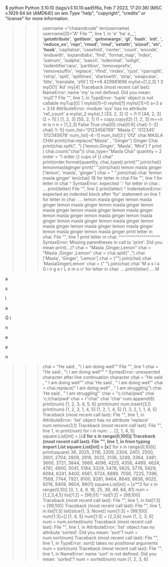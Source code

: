 $ python
Python 3.10.10 (tags/v3.10.10:aad5f6a, Feb  7 2023, 17:20:36) [MSC v.1929 64 bit (AMD64)] on win
Type "help", "copyright", "credits" or "license" for more information.
>>> username ="chaiandcode"
>>> len(username)
>>> username[0]="A"
  File "<stdin>", line 1, in <module>
'e'
'ha'
e__', '__getattribute__', '__getitem__', '__getnewargs__', '__gt__', '__hash__', '__init__', '__, '__reduce_ex__', '__repr__', '__rmod__', '__rmul__', '__setattr__', '__sizeof__', '__str__', 'hook__', 'capitalize', 'casefold', 'center', 'count', 'encode', 'endswith', 'expandtabs', 'find', 'format_map', 'index', 'isalnum', 'isalpha', 'isascii', 'isdecimal', 'isdigit', 'isidentifier'rans', 'partition', 'removeprefix', 'removesuffix', 'replace', 'rfind', 'rindex', 'rjust', 'rparrsplit', 'rstrip', 'split', 'splitlines', 'startswith', 'strip', 'swapcase', 'title', 'translate, 'zfill']
>>> 12**8
429981696
>>> mylist=[1,2,3]
1
3
>>> myD[1]
'Ad'
>>> my[4]
Traceback (most recent call last):
NameError: name 'my' is not defined. Did you mean: 'myD'?
  File "<stdin>", line 1, in <module>
TypeError: 'tuple' object is not callable
>>> myTup[0]
1
>>> mylist(1)=0
>>> mylist[1]
>>> mylist[1]=0
>>> a=3
>>> a = 3.14
AttributeError: module 'sys' has no attribute 'ref_count'
>>> a
>>> mylist_2
>>> mylist_1
[33, 2, 3]
>>> l2 = l1
>>> l1
[44, 2, 3]
>>> l2 = l1[:]
[1, 2, 3]
[55, 2, 1]
>>> l1 = copy.copy(l2)
[1, 2, 3]
>>> m==n
>>> m is n
>>> n = [1,2,3]
False
True
>>> chai[0]
>>> chai[0:6]
>>> chai[-1:-2]
>>> chai[-1:-5]
>>> num_list="0123456789"
'Masla C'
'012345'
'012345678'
>>> num_list[-4:-1]
>>> num_list[3:]
'012'
>>> chai
MASLA CHAI
>>> print(chai.replace("Masla" , "Ginger")
Ginger Chai
>>> print(chai.split(", ")
['lemon,Ginger', 'Masla', 'Mint']
7
>>> print ( chai.count("chai"))
>>> chai_type="Masla Chai"
>>> quantity = 2
>>> order = "I order {} cups of {} chai"
>>> print(order.format(quantity, chai_type))
>>> print("".join(chai))
lemonmaslaginger
>>> print(" ".join(chai))
lemon masla ginger
['lemon', 'masla', 'ginger']
>>> chai = " ".join(chai)
>>> chai
'lemon masla ginger'
>>> len(chai)
18
>>> for letter in chai
  File "<stdin>", line 1
    for letter in chai
                      ^
SyntaxError: expected ':'
>>> for letter in chai :
... print(letter)
  File "<stdin>", line 2
    print(letter)
    ^
IndentationError: expected an indented block after 'for' statement on line 1
>>> for letter in chai :
...
lemon masla ginger
lemon masla ginger
lemon masla ginger
lemon masla ginger
lemon masla ginger
lemon masla ginger
lemon masla ginger
lemon masla ginger
lemon masla ginger
lemon masla ginger
lemon masla ginger
lemon masla ginger
lemon masla ginger
lemon masla ginger
lemon masla ginger
lemon masla ginger
lemon masla ginger
>>> print letter in chai:
  File "<stdin>", line 1
    print letter in chai:
    ^^^^^^^^^^^^^^^^^^^^
SyntaxError: Missing parentheses in call to 'print'. Did you mean print(...)?
>>> chai = "Masla ,Ginger,Lemon"
>>> chai = "Masla ,Ginger ,Lemon"
>>> chai = chai.split(" ,")
>>> chai
['Masla', 'Ginger', 'Lemon']
>>> chai = ("").join(chai)
>>> chai
'MaslaGingerLemon'
>>> chai = (" ").join(chai)
>>> chai
'M a s l a G i n g e r L e m o n'
>>> for letter in chai:
...   print(letter)
...
M

a

s

l

a

G
i

n

e

e


n
>>> chai = "He said , "\ I am doing well\""
  File "<stdin>", line 1
    chai = "He said , "\ I am doing well\""
                        ^
SyntaxError: unexpected character after line continuation character
>>> chai = "He said , \" I am doing well\""
>>> chai
'He said , " I am doing well"'
>>> chai = chai.replace(" I am doing well" , " I am struggling")
>>> chai
'He said , " I am struggling"'
>>> chai = "c:/chai/pwd"
>>> chai
'c:/chai/pwd'
>>> chai = r"chai"
>>> chai
'chai'
>>> num.append(6)
>>> print(num)
[1, 2, 3, 4, 5, 6]
>>> print(num)
>>> num.insert(3,1)
>>> print(num)
[1, 2, 3, 1, 4, 5]
[1, 2, 1, 4, 5]
[1, 3, 2, 1, 1, 4, 5]
Traceback (most recent call last):
  File "<stdin>", line 1, in <module>
AttributeError: 'list' object has no attribute 'replace'
>>> num.remove(3,1)
Traceback (most recent call last):
  File "<stdin>", line 1, in <module>
>>> print(num)
>>> for i in num:
...
[2, 1, 4, 5]
>>> square:List[int] = [x**2 for x in range(0,100)]
Traceback (most recent call last):
  File "<stdin>", line 1, in <module>
>>> from typing import List
>>> square:List[int] = [x**2 for x in range(0,100)]
>>> print(square)
36, 2025, 2116, 2209, 2304, 2401, 2500, 2601, 2704, 2809, 2916, 3025, 3136, 3249, 3364, 3481, 3600, 3721, 3844, 3969, 4096, 4225, 4356, 4489, 4624, 4761, 4900, 5041, 5184, 5329, 5476, 5625, 5776, 5929, 6084, 6241, 6400, 6561, 6724, 6889, 7056, 7225, 7396, 7569, 7744, 7921, 8100, 8281, 8464, 8649, 8836, 9025, 9216, 9409, 9604, 9801]
>>> square:List[int] = [x**2 for x in range(0,10)]
[0, 1, 4, 9, 16, 25, 36, 49, 64, 81]
>>> num = [1,2,3,4,5]
>>> list[1:2] = [99,01]
                    ^
>>> list[1:2] = [99,100]
Traceback (most recent call last):
  File "<stdin>", line 1, in <module>
>>> list[1:3] = [99,100]
Traceback (most recent call last):
  File "<stdin>", line 1, in <module>
>>> list[1:3]
list[slice(1, 3, None)]
>>> num[1:3] = [99,100]
>>> num[1:3]=[]
[1, 4, 5]
>>> num[1:3] = [2,3,6]
>>> num
[1, 2, 3, 6]
>>> num = num.sorted(num)
Traceback (most recent call last):
  File "<stdin>", line 1, in <module>
AttributeError: 'list' object has no attribute 'sorted'. Did you mean: 'sort'?
>>> num = num.sort(num)
Traceback (most recent call last):
  File "<stdin>", line 1, in <module>
TypeError: sort() takes no positional arguments
>>> num = sort(num)
Traceback (most recent call last):
  File "<stdin>", line 1, in <module>
NameError: name 'sort' is not defined. Did you mean: 'sorted'?
>>> num = sorted(num)
>>> num
[1, 2, 3, 6]